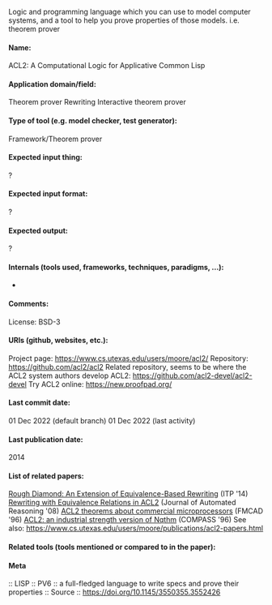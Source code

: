 Logic and programming language which you can use to model computer systems, and a tool to help you prove properties of those models.
i.e. theorem prover

#### Name:
ACL2: A Computational Logic for Applicative Common Lisp

#### Application domain/field:
Theorem prover
Rewriting
Interactive theorem prover

#### Type of tool (e.g. model checker, test generator):
Framework/Theorem prover

#### Expected input thing:
?

#### Expected input format:
?

#### Expected output:
?

#### Internals (tools used, frameworks, techniques, paradigms, ...):
-

#### Comments:
License: BSD-3 

#### URIs (github, websites, etc.):
Project page: https://www.cs.utexas.edu/users/moore/acl2/
Repository: https://github.com/acl2/acl2
Related repository, seems to be where the ACL2 system authors develop ACL2: https://github.com/acl2-devel/acl2-devel
Try ACL2 online: https://new.proofpad.org/

#### Last commit date:
01 Dec 2022 (default branch)
01 Dec 2022 (last activity)

#### Last publication date:
2014

#### List of related papers:
[Rough Diamond: An Extension of Equivalence-Based Rewriting](https://doi.org/10.1007/978-3-319-08970-6_35) (ITP '14)
[Rewriting with Equivalence Relations in ACL2](https://doi.org/10.1007/s10817-007-9095-9) (Journal of Automated Reasoning '08)
[ACL2 theorems about commercial microprocessors](https://doi.org/10.1007/BFb0031816) (FMCAD '96)
[ACL2: an industrial strength version of Nqthm](https://doi.org/10.1109/CMPASS.1996.507872) (COMPASS '96)
See also: https://www.cs.utexas.edu/users/moore/publications/acl2-papers.html

#### Related tools (tools mentioned or compared to in the paper):

#### Meta
:: LISP
:: PV6           :: a full-fledged language to write specs and prove their properties
:: Source :: https://doi.org/10.1145/3550355.3552426
